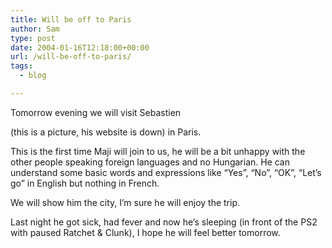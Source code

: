 ```yaml
---
title: Will be off to Paris
author: Sam
type: post
date: 2004-01-16T12:18:00+00:00
url: /will-be-off-to-paris/
tags:
  - blog

---
```

Tomorrow evening we will visit Sebastien
  
(this is a picture, his website is down) in Paris.

This is the first time Maji will join to us, he will be a bit unhappy with the other people speaking foreign languages and no Hungarian. He can understand some basic words and expressions like &#8220;Yes&#8221;, &#8220;No&#8221;, &#8220;OK&#8221;, &#8220;Let&#8217;s go&#8221; in English but nothing in French.
  
We will show him the city, I&#8217;m sure he will enjoy the trip.

Last night he got sick, had fever and now he&#8217;s sleeping (in front of the PS2 with paused Ratchet & Clunk), I hope he will feel better tomorrow.

